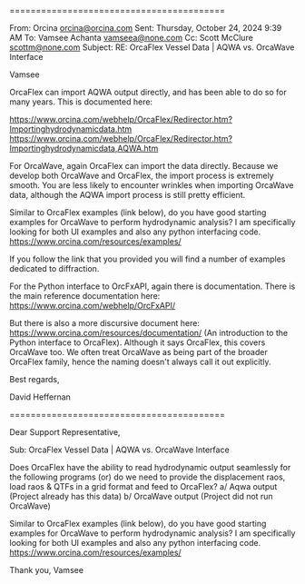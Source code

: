 =========================================

From: Orcina <orcina@orcina.com>
Sent: Thursday, October 24, 2024 9:39 AM
To: Vamsee Achanta <vamseea@none.com>
Cc: Scott McClure <scottm@none.com>
Subject: RE: OrcaFlex Vessel Data | AQWA vs. OrcaWave Interface

Vamsee

OrcaFlex can import AQWA output directly, and has been able to do so for many years. This is documented here:

<https://www.orcina.com/webhelp/OrcaFlex/Redirector.htm?Importinghydrodynamicdata.htm>
<https://www.orcina.com/webhelp/OrcaFlex/Redirector.htm?Importinghydrodynamicdata,AQWA.htm>

For OrcaWave, again OrcaFlex can import the data directly. Because we develop both OrcaWave and OrcaFlex, the import process is extremely smooth. You are less likely to encounter wrinkles when importing OrcaWave data, although the AQWA import process is still pretty efficient.

Similar to OrcaFlex examples (link below), do you have good starting examples for OrcaWave to perform hydrodynamic analysis? I am specifically looking for both UI examples and also any python interfacing code.
<https://www.orcina.com/resources/examples/>

If you follow the link that you provided you will find a number of examples dedicated to diffraction.

For the Python interface to OrcFxAPI, again there is documentation. There is the main reference documentation here: <https://www.orcina.com/webhelp/OrcFxAPI/>

But there is also a more discursive document here: <https://www.orcina.com/resources/documentation/>  (An introduction to the Python interface to OrcaFlex). Although it says OrcaFlex, this covers OrcaWave too. We often treat OrcaWave as being part of the broader OrcaFlex family, hence the naming doesn't always call it out explicitly.

Best regards,

David Heffernan

=========================================

Dear Support Representative,

Sub: OrcaFlex Vessel Data | AQWA vs. OrcaWave Interface

Does OrcaFlex have the ability to read hydrodynamic output seamlessly for the following programs (or) do we need to provide the displacement raos, load raos & QTFs in a grid format and feed to OrcaFlex?
a/ Aqwa output (Project already has this data)
b/ OrcaWave output (Project did not run OrcaWave)

Similar to OrcaFlex examples (link below), do you have good starting examples for OrcaWave to perform hydrodynamic analysis? I am specifically looking for both UI examples and also any python interfacing code.
<https://www.orcina.com/resources/examples/>

Thank you,
Vamsee
